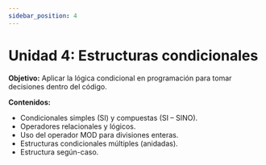 ```yaml
---
sidebar_position: 4
---
```

# Unidad 4: Estructuras condicionales

**Objetivo:** Aplicar la lógica condicional en programación para tomar decisiones dentro del código.

**Contenidos:**
- Condicionales simples (SI) y compuestas (SI – SINO).
- Operadores relacionales y lógicos.
- Uso del operador MOD para divisiones enteras.
- Estructuras condicionales múltiples (anidadas).
- Estructura según-caso.
